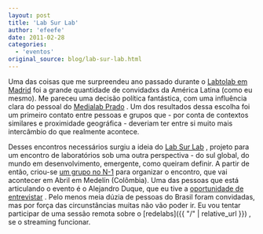 ```yaml
---
layout: post
title: 'Lab Sur Lab'
author: 'efeefe'
date: 2011-02-28
categories:
  - 'eventos'
original_source: blog/lab-sur-lab.html
---
```


Uma das coisas que me surpreendeu ano passado durante o [Labtolab em Madrid](http://desvio.cc/blog/labtolab-dia-dia) foi a grande quantidade de convidadxs da América Latina (como eu mesmo). Me pareceu uma decisão política fantástica, com uma influência clara do pessoal do [Medialab Prado](http://medialab-prado.es/) . Um dos resultados dessa escolha foi um primeiro contato entre pessoas e grupos que - por conta de contextos similares e proximidade geográfica - deveriam ter entre si muito mais intercâmbio do que realmente acontece.

Desses encontros necessários surgiu a ideia do [Lab Sur Lab](http://labsurlab.co.cc/) , projeto para um encontro de laboratórios sob uma outra perspectiva - do sul global, do mundo em desenvolvimento, emergente, como queiram definir. A partir de então, criou-se [um grupo no N-1](https://n-1.cc/pg/groups/22816/labsurlab/) para organizar o encontro, que vai acontecer em Abril em Medelín (Colômbia). Uma das pessoas que está articulando o evento é o Alejandro Duque, que eu tive a [oportunidade de entrevistar](http://blog.redelabs-org.github.io/blog/entrevista-alejo-duque) . Pelo menos meia dúzia de pessoas do Brasil foram convidadas, mas por força das circunstâncias muitas não vão poder ir. Eu vou tentar participar de uma sessão remota sobre o [redelabs]({{ "/" | relative_url }}) , se o streaming funcionar.
